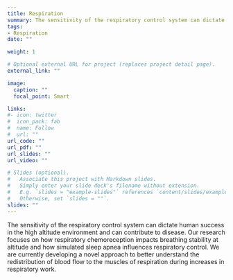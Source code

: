 ```yaml
---
title: Respiration
summary: The sensitivity of the respiratory control system can dictate human success in the high altitude environment and can contribute to disease. Our research focuses on how respiratory chemoreception impacts breathing stability at altitude and how simulated sleep apnea influences respiratory control. We are currently developing a novel approach to better understand the redistribution of blood flow to the muscles of respiration during increases in respiratory work.
tags:
- Respiration
date: ""

weight: 1

# Optional external URL for project (replaces project detail page).
external_link: ""

image:
  caption: ""
  focal_point: Smart

links:
#- icon: twitter
#  icon_pack: fab
#  name: Follow
#  url: ""
url_code: ""
url_pdf: ""
url_slides: ""
url_video: ""

# Slides (optional).
#   Associate this project with Markdown slides.
#   Simply enter your slide deck's filename without extension.
#   E.g. `slides = "example-slides"` references `content/slides/example-slides.md`.
#   Otherwise, set `slides = ""`.
slides: ""
---
```


The sensitivity of the respiratory control system can dictate human success in the high altitude environment and can contribute to disease. Our research focuses on how respiratory chemoreception impacts breathing stability at altitude and how simulated sleep apnea influences respiratory control. We are currently developing a novel approach to better understand the redistribution of blood flow to the muscles of respiration during increases in respiratory work.
